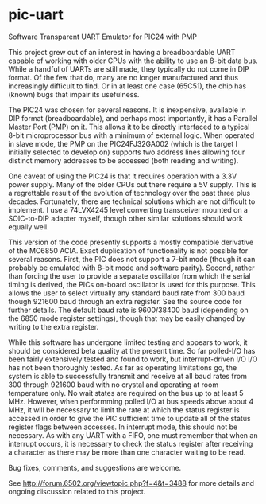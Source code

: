 # pic-uart
Software Transparent UART Emulator for PIC24 with PMP

This project grew out of an interest in having a breadboardable UART capable of working with older CPUs with the ability to use an 8-bit data bus.  While a handful of UARTs are still made, they typically do not come in DIP format.  Of the few that
do, many are no longer manufactured and thus increasingly difficult to find.  Or in at least one case (65C51), the chip has
(known) bugs that impair its usefulness.

The PIC24 was chosen for several reasons.  It is inexpensive, available in DIP format (breadboardable), and perhaps most
importantly, it has a Parallel Master Port (PMP) on it.  This allows it to be directly interfaced to a typical 8-bit
microprocessor bus with a minimum of external logic.  When operated in slave mode, the PMP on the PIC24FJ32GA002
(which is the target I initially selected to develop on) supports two address lines allowing four distinct memory
addresses to be accessed (both reading and writing).

One caveat of using the PIC24 is that it requires operation with a 3.3V power supply.  Many of the older CPUs out there
require a 5V supply.  This is a regrettable result of the evolution of technology over the past three plus decades.
Fortunately, there are technical solutions which are not difficult to implement.  I use a 74LVX4245 level converting
transceiver mounted on a SOIC-to-DIP adapter myself, though other similar solutions should work equally well.

This version of the code presently supports a mostly compatible derivative of the MC6850 ACIA.  Exact duplication of
functionality is not possible for several reasons.  First, the PIC does not support a 7-bit mode (though it can
probably be emulated with 8-bit mode and software parity).  Second, rather than forcing the user to provide a separate
oscillator from which the serial timing is derived, the PICs on-board oscillator is used for this purpose.  This
allows the user to select virtually any standard baud rate from 300 baud though 921600 baud through an extra register.
See the source code for further details.  The default baud rate is 9600/38400 baud (depending on the 6850 mode
register settings), though that may be easily changed by writing to the extra register.

While this software has undergone limited testing and appears to work, it should be considered beta quality at the
present time.  So far polled-I/O has been fairly extensively tested and found to work, but interrupt-driven I/O
I/O has not been thoroughly tested.  As far as operating limitations go, the system is able to successfully transmit
and receive at all baud rates from 300 through 921600 baud with no crystal and operating at room temperature only.
No wait states are required on the bus up to at least 5 MHz.  However, when performming polled I/O at bus speeds above
about 4 MHz, it will be necessary to limit the rate at which the status register is accessed in order to give the PIC
sufficient time to update all of the status register flags between accesses.  In interrupt mode, this should not be
necessary.  As with any UART with a FIFO, one must remember that when an interrupt occurs, it is necessary to check
the status register after receiving a character as there may be more than one character waiting to be read.

Bug fixes, comments, and suggestions are welcome.

See http://forum.6502.org/viewtopic.php?f=4&t=3488 for more details and ongoing discussion related to this project.
